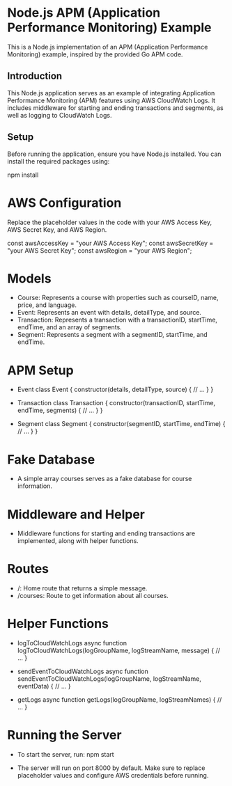 # Node.js APM (Application Performance Monitoring) Example

This is a Node.js implementation of an APM (Application Performance Monitoring) example, inspired by the provided Go APM code.

## Introduction

This Node.js application serves as an example of integrating Application Performance Monitoring (APM) features using AWS CloudWatch Logs. It includes middleware for starting and ending transactions and segments, as well as logging to CloudWatch Logs.

## Setup

Before running the application, ensure you have Node.js installed. You can install the required packages using:

npm install

# AWS Configuration

Replace the placeholder values in the code with your AWS Access Key, AWS Secret Key, and AWS Region.


const awsAccessKey = "your AWS Access Key";
const awsSecretKey = "your AWS Secret Key";
const awsRegion = "your AWS Region";


# Models
- Course: Represents a course with properties such as courseID, name, price, and language.
- Event: Represents an event with details, detailType, and source.
- Transaction: Represents a transaction with a transactionID, startTime, endTime, and an array of segments.
- Segment: Represents a segment with a segmentID, startTime, and endTime.

# APM Setup
- Event
class Event {
  constructor(details, detailType, source) {
    // ...
  }
}

- Transaction
class Transaction {
  constructor(transactionID, startTime, endTime, segments) {
    // ...
  }
}
- Segment
class Segment {
  constructor(segmentID, startTime, endTime) {
    // ...
  }
}

# Fake Database
- A simple array courses serves as a fake database for course information.

# Middleware and Helper
- Middleware functions for starting and ending transactions are implemented, along with helper functions.

# Routes
-  /: Home route that returns a simple message.
- /courses: Route to get information about all courses.

# Helper Functions

- logToCloudWatchLogs
async function logToCloudWatchLogs(logGroupName, logStreamName, message) {
  // ...
}

- sendEventToCloudWatchLogs
async function sendEventToCloudWatchLogs(logGroupName, logStreamName, eventData) {
  // ...
}

- getLogs
async function getLogs(logGroupName, logStreamNames) {
  // ...
}

# Running the Server
- To start the server, run: 
npm start

- The server will run on port 8000 by default. Make sure to replace placeholder values and configure AWS credentials before running.


